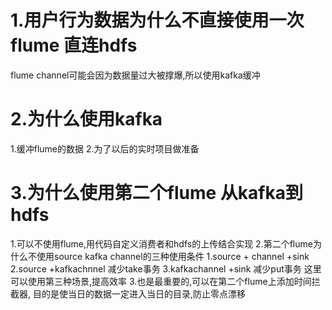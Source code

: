 # 1.用户行为数据为什么不直接使用一次flume 直连hdfs
flume channel可能会因为数据量过大被撑爆,所以使用kafka缓冲
# 2.为什么使用kafka
1.缓冲flume的数据
2.为了以后的实时项目做准备

# 3.为什么使用第二个flume 从kafka到hdfs
1.可以不使用flume,用代码自定义消费者和hdfs的上传结合实现
2.第二个flume为什么不使用source
    kafka channel的三种使用条件
    1.source + channel +sink
    2.source +kafkachnnel  减少take事务
    3.kafkachannel +sink  减少put事务
    这里可以使用第三种场景,提高效率
3.也是最重要的,可以在第二个flume上添加时间拦截器,
目的是使当日的数据一定进入当日的目录,防止零点漂移    
